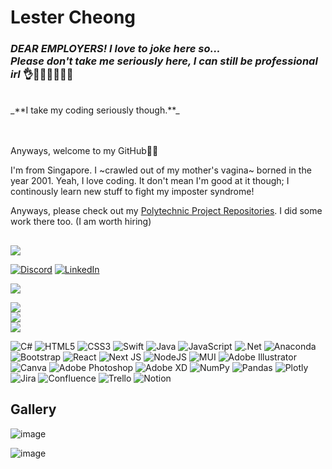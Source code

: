  # Lester Cheong

### _DEAR EMPLOYERS! I love to joke here so... <br>Please don't take me seriously here, I can still be professional irl_ 👌👨🏻💯💯💯✨
<br/>
_**I take my coding seriously though.**_
<br/>
<br/>
<br/>



Anyways, welcome to my GitHub👍🏻

I'm from Singapore. I ~crawled out of my mother's vagina~ borned in the year 2001. Yeah, I love coding. It don't mean I'm good at it though; I continously learn new stuff to fight my imposter syndrome!

Anyways, please check out my [Polytechnic Project Repositories](https://github.com/s10208233). I did some work there too. (I am worth hiring)

##
[![](https://visitcount.itsvg.in/api?id=leicester70&icon=5&color=9)](https://visitcount.itsvg.in)

[![Discord](https://img.shields.io/badge/Discord-%237289DA.svg?logo=discord&logoColor=white)](https://discord.gg/https://discord.gg/PQzZx74yK5)  [![LinkedIn](https://img.shields.io/badge/LinkedIn-%230077B5.svg?logo=linkedin&logoColor=white)](https://linkedin.com/in/lester-cheong-a29a4a209)

![](https://quotes-github-readme.vercel.app/api?type=vertical&theme=tokyonight)

![](https://github-readme-stats.vercel.app/api?username=leicester70&theme=dark&hide_border=true&include_all_commits=false&count_private=false)<br/>
![](https://github-readme-streak-stats.herokuapp.com/?user=leicester70&theme=dark&hide_border=true)<br/>
![](https://github-readme-stats.vercel.app/api/top-langs/?username=leicester70&theme=dark&hide_border=true&include_all_commits=false&count_private=false&layout=compact)

![C#](https://img.shields.io/badge/c%23-%23239120.svg?style=for-the-badge&logo=c-sharp&logoColor=white) ![HTML5](https://img.shields.io/badge/html5-%23E34F26.svg?style=for-the-badge&logo=html5&logoColor=white) ![CSS3](https://img.shields.io/badge/css3-%231572B6.svg?style=for-the-badge&logo=css3&logoColor=white) ![Swift](https://img.shields.io/badge/swift-F54A2A?style=for-the-badge&logo=swift&logoColor=white) ![Java](https://img.shields.io/badge/java-%23ED8B00.svg?style=for-the-badge&logo=java&logoColor=white) ![JavaScript](https://img.shields.io/badge/javascript-%23323330.svg?style=for-the-badge&logo=javascript&logoColor=%23F7DF1E) ![.Net](https://img.shields.io/badge/.NET-5C2D91?style=for-the-badge&logo=.net&logoColor=white) ![Anaconda](https://img.shields.io/badge/Anaconda-%2344A833.svg?style=for-the-badge&logo=anaconda&logoColor=white) ![Bootstrap](https://img.shields.io/badge/bootstrap-%23563D7C.svg?style=for-the-badge&logo=bootstrap&logoColor=white) ![React](https://img.shields.io/badge/react-%2320232a.svg?style=for-the-badge&logo=react&logoColor=%2361DAFB) ![Next JS](https://img.shields.io/badge/Next-black?style=for-the-badge&logo=next.js&logoColor=white) ![NodeJS](https://img.shields.io/badge/node.js-6DA55F?style=for-the-badge&logo=node.js&logoColor=white) ![MUI](https://img.shields.io/badge/MUI-%230081CB.svg?style=for-the-badge&logo=material-ui&logoColor=white) ![Adobe Illustrator](https://img.shields.io/badge/adobeillustrator-%23FF9A00.svg?style=for-the-badge&logo=adobeillustrator&logoColor=white) ![Canva](https://img.shields.io/badge/Canva-%2300C4CC.svg?style=for-the-badge&logo=Canva&logoColor=white) ![Adobe Photoshop](https://img.shields.io/badge/adobephotoshop-%2331A8FF.svg?style=for-the-badge&logo=adobephotoshop&logoColor=white) ![Adobe XD](https://img.shields.io/badge/Adobe%20XD-470137?style=for-the-badge&logo=Adobe%20XD&logoColor=#FF61F6) ![NumPy](https://img.shields.io/badge/numpy-%23013243.svg?style=for-the-badge&logo=numpy&logoColor=white) ![Pandas](https://img.shields.io/badge/pandas-%23150458.svg?style=for-the-badge&logo=pandas&logoColor=white) ![Plotly](https://img.shields.io/badge/Plotly-%233F4F75.svg?style=for-the-badge&logo=plotly&logoColor=white) ![Jira](https://img.shields.io/badge/jira-%230A0FFF.svg?style=for-the-badge&logo=jira&logoColor=white) ![Confluence](https://img.shields.io/badge/confluence-%23172BF4.svg?style=for-the-badge&logo=confluence&logoColor=white) ![Trello](https://img.shields.io/badge/Trello-%23026AA7.svg?style=for-the-badge&logo=Trello&logoColor=white) ![Notion](https://img.shields.io/badge/Notion-%23000000.svg?style=for-the-badge&logo=notion&logoColor=white)

## Gallery

![image](https://user-images.githubusercontent.com/82318965/209999015-2d687d80-83c9-48c7-88d5-34192b770228.png)

![image](https://images.unsplash.com/photo-1672106157109-056c567e3833?ixlib=rb-4.0.3&ixid=MnwxMjA3fDB8MHxwaG90by1wYWdlfHx8fGVufDB8fHx8&)

<!--
Proudly created with GPRM ( https://gprm.itsvg.in )
I did absoutely nothing
-->
